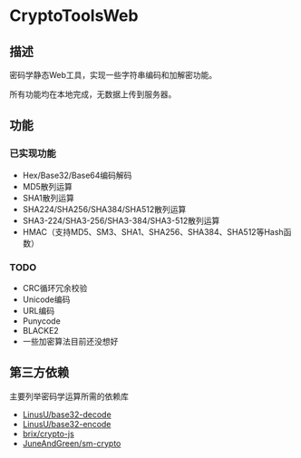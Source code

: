 # CryptoToolsWeb

## 描述

密码学静态Web工具，实现一些字符串编码和加解密功能。

所有功能均在本地完成，无数据上传到服务器。

## 功能

### 已实现功能

* Hex/Base32/Base64编码解码
* MD5散列运算
* SHA1散列运算
* SHA224/SHA256/SHA384/SHA512散列运算
* SHA3-224/SHA3-256/SHA3-384/SHA3-512散列运算
* HMAC（支持MD5、SM3、SHA1、SHA256、SHA384、SHA512等Hash函数）

### TODO

* CRC循环冗余校验
* Unicode编码
* URL编码
* Punycode
* BLACKE2
* 一些加密算法目前还没想好


## 第三方依赖

主要列举密码学运算所需的依赖库

* [LinusU/base32-decode](https://github.com/LinusU/base32-decode)
* [LinusU/base32-encode](https://github.com/LinusU/base32-encode)
* [brix/crypto-js](https://github.com/brix/crypto-js)
* [JuneAndGreen/sm-crypto](https://github.com/JuneAndGreen/sm-crypto)